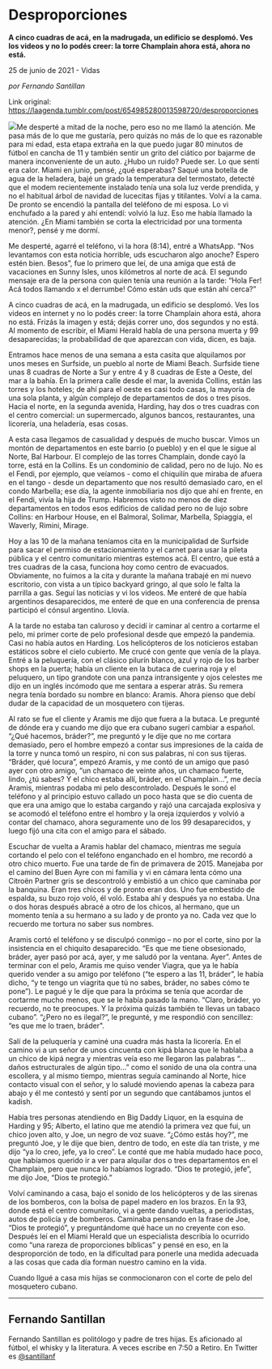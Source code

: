 # Desproporciones

**A cinco cuadras de acá, en la madrugada, un edificio se desplomó. Ves los videos y no lo podés creer: la torre Champlain ahora está, ahora no está.**

25 de junio de 2021 - Vidas

_por Fernando Santillan_

Link original: https://laagenda.tumblr.com/post/654985280013598720/desproporciones

![](https://64.media.tumblr.com/6f1b45414b24c5193fe808ca5e7aa466/58d99d3fa1c2d854-2f/s500x750/5a5e6212f3b051dab4e69264d7d0a9a0c3b61273.jpg)Me desperté a mitad de la noche, pero eso no me llamó la atención. Me pasa más de lo que me gustaría, pero quizás no más de lo que es razonable para mi edad, esta etapa extraña en la que puedo jugar 80 minutos de fútbol en cancha de 11 y también sentir un grito del ciático por bajarme de manera inconveniente de un auto. ¿Hubo un ruido? Puede ser. Lo que sentí era calor. Miami en junio, pensé, ¿qué esperabas? Saqué una botella de agua de la heladera, bajé un grado la temperatura del termostato, detecté que el modem recientemente instalado tenía una sola luz verde prendida, y no el habitual árbol de navidad de lucecitas fijas y titilantes. Volví a la cama. De pronto se encendió la pantalla del teléfono de mi esposa. Lo vi enchufado a la pared y ahí entendí: volvió la luz. Eso me había llamado la atención. ¿En Miami también se corta la electricidad por una tormenta menor?, pensé y me dormí.

Me desperté, agarré el teléfono, vi la hora (8:14), entré a WhatsApp. “Nos levantamos con esta noticia horrible, uds escucharon algo anoche? Espero estén bien. Besos”, fue lo primero que leí, de una amiga que está de vacaciones en Sunny Isles, unos kilómetros al norte de acá. El segundo mensaje era de la persona con quien tenía una reunión a la tarde: “Hola Fer! Acá todos llamando x el derrumbe! Cómo están uds que están ahí cerca?”

A cinco cuadras de acá, en la madrugada, un edificio se desplomó. Ves los videos en internet y no lo podés creer: la torre Champlain ahora está, ahora no está. Frizás la imagen y está; dejás correr uno, dos segundos y no está. Al momento de escribir, el Miami Herald habla de una persona muerta y 99 desaparecidas; la probabilidad de que aparezcan con vida, dicen, es baja.

Entramos hace menos de una semana a esta casita que alquilamos por unos meses en Surfside, un pueblo al norte de Miami Beach. Surfside tiene unas 8 cuadras de Norte a Sur y entre 4 y 8 cuadras de Este a Oeste, del mar a la bahía. En la primera calle desde el mar, la avenida Collins, están las torres y los hoteles; de ahí para el oeste es casi todo casas, la mayoría de una sola planta, y algún complejo de departamentos de dos o tres pisos. Hacia el norte, en la segunda avenida, Harding, hay dos o tres cuadras con el centro comercial: un supermercado, algunos bancos, restaurantes, una licorería, una heladería, esas cosas.

A esta casa llegamos de casualidad y después de mucho buscar. Vimos un montón de departamentos en este barrio (o pueblo) y en el que le sigue al Norte, Bal Harbour. El complejo de las torres Champlain, donde cayó la torre, está en la Collins. Es un condominio de calidad, pero no de lujo. No es el Fendi, por ejemplo, que veíamos - como el chiquilín que miraba de afuera en el tango - desde un departamento que nos resultó demasiado caro, en el condo Marbella; ese día, la agente inmobiliaria nos dijo que ahí en frente, en el Fendi, vivía la hija de Trump. Habremos visto no menos de diez departamentos en todos esos edificios de calidad pero no de lujo sobre Collins: en Harbour House, en el Balmoral, Solimar, Marbella, Spiaggia, el Waverly, Rimini, Mirage.

Hoy a las 10 de la mañana teníamos cita en la municipalidad de Surfside para sacar el permiso de estacionamiento y el carnet para usar la pileta pública y el centro comunitario mientras estemos acá. El centro, que está a tres cuadras de la casa, funciona hoy como centro de evacuados. Obviamente, no fuimos a la cita y durante la mañana trabajé en mi nuevo escritorio, con vista a un típico backyard gringo, al que solo le falta la parrilla a gas. Seguí las noticias y vi los videos. Me enteré de que había argentinos desaparecidos, me enteré de que en una conferencia de prensa participó el cónsul argentino. Llovía.

A la tarde no estaba tan caluroso y decidí ir caminar al centro a cortarme el pelo, mi primer corte de pelo profesional desde que empezó la pandemia. Casi no había autos en Harding. Los helicópteros de los noticieros estaban estáticos sobre el cielo cubierto. Me crucé con gente que venía de la playa. Entré a la peluquería, con el clásico pilurín blanco, azul y rojo de los barber shops en la puerta; había un cliente en la butaca de cuerina roja y el peluquero, un tipo grandote con una panza intransigente y ojos celestes me dijo en un inglés incómodo que me sentara a esperar atrás. Su remera negra tenía bordado su nombre en blanco: Aramis. Ahora pienso que debí dudar de la capacidad de un mosquetero con tijeras.

Al rato se fue el cliente y Aramis me dijo que fuera a la butaca. Le pregunté de dónde era y cuando me dijo que era cubano sugerí cambiar a español. “¿Qué hacemos, bráder?”, me preguntó y le dije que no me cortara demasiado, pero el hombre empezó a contar sus impresiones de la caída de la torre y nunca tomó un respiro, ni con sus palabras, ni con sus tijeras. “Bráder, qué locura”, empezó Aramis, y me contó de un amigo que pasó ayer con otro amigo, “un chamaco de veinte años, un chamaco fuerte, lindo, ¿tú sabes? Y el chico estaba allí, bráder, en el Champlain…”, me decía Aramis, mientras podaba mi pelo descontrolado. Después le sonó el teléfono y al principio estuvo callado un poco hasta que se dio cuenta de que era una amigo que lo estaba cargando y rajó una carcajada explosiva y se acomodó el teléfono entre el hombro y la oreja izquierdos y volvió a contar del chamaco, ahora seguramente uno de los 99 desaparecidos, y luego fijó una cita con el amigo para el sábado.

Escuchar de vuelta a Aramis hablar del chamaco, mientras me seguía cortando el pelo con el teléfono enganchado en el hombro, me recordó a otro chico muerto. Fue una tarde de fin de primavera de 2015. Manejaba por el camino del Buen Ayre con mi familia y vi en cámara lenta cómo una Citroën Partner gris se descontroló y embistió a un chico que caminaba por la banquina. Eran tres chicos y de pronto eran dos. Uno fue embestido de espalda, su buzo rojo voló, él voló. Estaba ahí y después ya no estaba. Una o dos horas después abracé a otro de los chicos, al hermano, que un momento tenía a su hermano a su lado y de pronto ya no. Cada vez que lo recuerdo me tortura no saber sus nombres.

Aramis cortó el teléfono y se disculpó conmigo – no por el corte, sino por la insistencia en el chiquito desaparecido. “Es que me tiene obsesionado, bráder, ayer pasó por acá, ayer, y me saludó por la ventana. Ayer”. Antes de terminar con el pelo, Aramis me quiso vender Viagra, que ya le había querido vender a su amigo por teléfono (“te espero a las 11, bráder”, le había dicho, “y te tengo un viagrita que tú no sabes, bráder, no sabes cómo te pone”). Le pagué y le dije que para la próxima se tenía que acordar de cortarme mucho menos, que se le había pasado la mano. “Claro, bráder, yo recuerdo, no te preocupes. Y la próxima quizás también te llevas un tabaco cubano”. “¿Pero no es ilegal?”, le pregunté, y me respondió con sencillez: “es que me lo traen, bráder".

Salí de la peluquería y caminé una cuadra más hasta la licorería. En el camino vi a un señor de unos cincuenta con kipá blanca que le hablaba a un chico de kipá negra y mientras veía eso me llegaron las palabras “…daños estructurales de algún tipo…” como el sonido de una ola contra una escollera, y al mismo tiempo, mientras seguía caminando al Norte, hice contacto visual con el señor, y lo saludé moviendo apenas la cabeza para abajo y él me contestó y sentí por un segundo que cantábamos juntos el kadish.

Había tres personas atendiendo en Big Daddy Liquor, en la esquina de Harding y 95; Alberto, el latino que me atendió la primera vez que fui, un chico joven alto, y Joe, un negro de voz suave. “¿Cómo estás hoy?”, me preguntó Joe, y le dije que bien, dentro de todo, en este día tan triste, y me dijo “ya lo creo, jefe, ya lo creo”. Le conté que me había mudado hace poco, que habíamos querido ir a ver para alquilar dos o tres departamentos en el Champlain, pero que nunca lo habíamos logrado. “Dios te protegió, jefe”, me dijo Joe, “Dios te protegió.”

Volví caminando a casa, bajo el sonido de los helicópteros y de las sirenas de los bomberos, con la bolsa de papel madero en los brazos. En la 93, donde está el centro comunitario, vi a gente dando vueltas, a periodistas, autos de policía y de bomberos. Caminaba pensando en la frase de Joe, “Dios te protegió”, y preguntándome qué hace un no creyente con eso. Después leí en el Miami Herald que un especialista describía lo ocurrido como “una rareza de proporciones bíblicas” y pensé en eso, en la desproporción de todo, en la dificultad para ponerle una medida adecuada a las cosas que cada día forman nuestro camino en la vida.

Cuando llgué a casa mis hijas se conmocionaron con el corte de pelo del mosquetero cubano.



---

 Fernando Santillan
-------------------

 Fernando Santillan es politólogo y padre de tres hijas. Es aficionado al fútbol, el whisky y la literatura. A veces escribe en 7:50 a Retiro. En Twitter es  [@santillanf](https://twitter.com/santillanf) 

